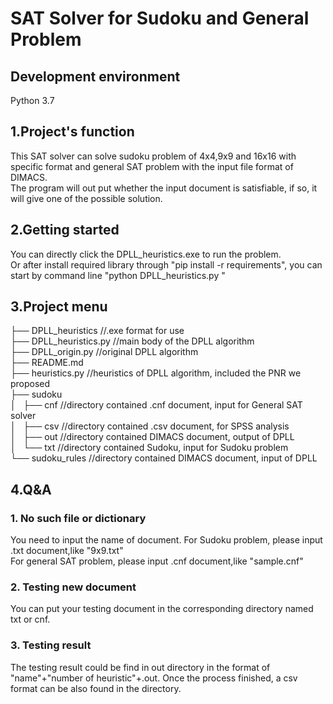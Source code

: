 SAT Solver for Sudoku and General Problem<br>
=======
## Development environment<br>
Python 3.7<br>
## 1.Project's function<br>
This SAT solver can solve sudoku problem of 4x4,9x9 and 16x16 with specific format and general SAT problem with the input file format of DIMACS.<br>
The program will out put whether the input document is satisfiable, if so, it will give one of the possible solution.<br>
## 2.Getting started<br>
You can directly click the DPLL_heuristics.exe to run the problem.<br>
Or after install required library through "pip install -r requirements", you can start by command line "python DPLL_heuristics.py "<br>
## 3.Project menu<br>
├── DPLL_heuristics     //.exe format for use<br>
├── DPLL_heuristics.py  //main body of the DPLL algorithm<br>
├── DPLL_origin.py      //original DPLL algorithm<br>
├── README.md<br>
├── heuristics.py       //heuristics of DPLL algorithm, included the PNR we proposed<br>
├── sudoku<br>
│   ├── cnf             //directory contained .cnf document, input for General SAT solver<br>
│   ├── csv             //directory contained .csv document, for SPSS analysis<br>
│   ├── out             //directory contained DIMACS document, output of DPLL<br>
│   └── txt             //directory contained Sudoku, input for Sudoku problem<br>
└── sudoku_rules        //directory contained DIMACS document, input of DPLL<br>
## 4.Q&A<br>
### 1. No such file or dictionary<br>
You need to input the name of document. For Sudoku problem, please input .txt document,like "9x9.txt"<br>
For general SAT problem, please input .cnf document,like "sample.cnf"<br>
### 2. Testing new document<br>
You can put your testing document in the corresponding directory named txt or cnf.<br>
### 3. Testing result<br>
The testing result could be find in out directory in the format of "name"+"number of heuristic"+.out. Once the process finished, a csv format can be also found in the directory.<br>
